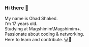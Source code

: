 ### Hi there 👋<br>
My name is Ohad Shaked.<br>
I'm 17 years old.<br>
Studying at Magshimim\Magshimim+.<br>
Passionate about coding & networking.<br>
Here to learn and contribute. 💻🚀<br>

<!--
**yolo102938/yolo102938** is a ✨ _special_ ✨ repository because its `README.md` (this file) appears on your GitHub profile.

Here are some ideas to get you started:

- 🔭 I’m currently working on ...
- 🌱 I’m currently learning ...
- 👯 I’m looking to collaborate on ...
- 🤔 I’m looking for help with ...
- 💬 Ask me about ...
- 📫 How to reach me: ...
- 😄 Pronouns: ...
- ⚡ Fun fact: ...
-->
